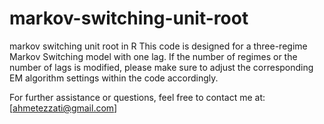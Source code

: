 # markov-switching-unit-root
markov switching unit root in R
This code is designed for a three-regime Markov Switching model with one lag.
If the number of regimes or the number of lags is modified, please make sure to adjust the corresponding EM algorithm settings within the code accordingly.

For further assistance or questions, feel free to contact me at: [ahmetezzati@gmail.com]


